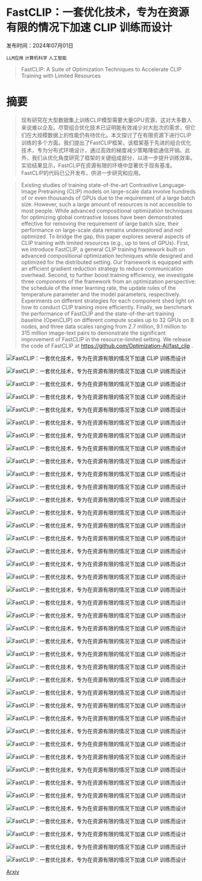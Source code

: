 # FastCLIP：一套优化技术，专为在资源有限的情况下加速 CLIP 训练而设计

发布时间：2024年07月01日

`LLM应用` `计算机科学` `人工智能`

> FastCLIP: A Suite of Optimization Techniques to Accelerate CLIP Training with Limited Resources

# 摘要

> 现有研究在大型数据集上训练CLIP模型需要大量GPU资源，这对大多数人来说难以企及。尽管组合优化技术已证明能有效减少对大批次的需求，但它们在大规模数据上的性能仍有待优化。本文探讨了在有限资源下进行CLIP训练的多个方面。我们提出了FastCLIP框架，该框架基于先进的组合优化技术，专为分布式环境设计，通过高效的梯度减少策略降低通信开销。此外，我们从优化角度研究了框架的关键组成部分，以进一步提升训练效率。实验结果显示，FastCLIP在资源有限的环境中显著优于现有基准。FastCLIP的代码已公开发布，供进一步研究和应用。

> Existing studies of training state-of-the-art Contrastive Language-Image Pretraining (CLIP) models on large-scale data involve hundreds of or even thousands of GPUs due to the requirement of a large batch size. However, such a large amount of resources is not accessible to most people. While advanced compositional optimization techniques for optimizing global contrastive losses have been demonstrated effective for removing the requirement of large batch size, their performance on large-scale data remains underexplored and not optimized. To bridge the gap, this paper explores several aspects of CLIP training with limited resources (e.g., up to tens of GPUs). First, we introduce FastCLIP, a general CLIP training framework built on advanced compositional optimization techniques while designed and optimized for the distributed setting. Our framework is equipped with an efficient gradient reduction strategy to reduce communication overhead. Second, to further boost training efficiency, we investigate three components of the framework from an optimization perspective: the schedule of the inner learning rate, the update rules of the temperature parameter and the model parameters, respectively. Experiments on different strategies for each component shed light on how to conduct CLIP training more efficiently. Finally, we benchmark the performance of FastCLIP and the state-of-the-art training baseline (OpenCLIP) on different compute scales up to 32 GPUs on 8 nodes, and three data scales ranging from 2.7 million, 9.1 million to 315 million image-text pairs to demonstrate the significant improvement of FastCLIP in the resource-limited setting. We release the code of FastCLIP at https://github.com/Optimization-AI/fast_clip .

![FastCLIP：一套优化技术，专为在资源有限的情况下加速 CLIP 训练而设计](../../../paper_images/2407.01445/x1.png)

![FastCLIP：一套优化技术，专为在资源有限的情况下加速 CLIP 训练而设计](../../../paper_images/2407.01445/x2.png)

![FastCLIP：一套优化技术，专为在资源有限的情况下加速 CLIP 训练而设计](../../../paper_images/2407.01445/x3.png)

![FastCLIP：一套优化技术，专为在资源有限的情况下加速 CLIP 训练而设计](../../../paper_images/2407.01445/x4.png)

![FastCLIP：一套优化技术，专为在资源有限的情况下加速 CLIP 训练而设计](../../../paper_images/2407.01445/x5.png)

![FastCLIP：一套优化技术，专为在资源有限的情况下加速 CLIP 训练而设计](../../../paper_images/2407.01445/x6.png)

![FastCLIP：一套优化技术，专为在资源有限的情况下加速 CLIP 训练而设计](../../../paper_images/2407.01445/x7.png)

![FastCLIP：一套优化技术，专为在资源有限的情况下加速 CLIP 训练而设计](../../../paper_images/2407.01445/x8.png)

![FastCLIP：一套优化技术，专为在资源有限的情况下加速 CLIP 训练而设计](../../../paper_images/2407.01445/x9.png)

![FastCLIP：一套优化技术，专为在资源有限的情况下加速 CLIP 训练而设计](../../../paper_images/2407.01445/x10.png)

![FastCLIP：一套优化技术，专为在资源有限的情况下加速 CLIP 训练而设计](../../../paper_images/2407.01445/in_variants_cc3m_openclip_fastclipv3.png)

![FastCLIP：一套优化技术，专为在资源有限的情况下加速 CLIP 训练而设计](../../../paper_images/2407.01445/retrieval_cc3m_openclip_fastclipv3.png)

![FastCLIP：一套优化技术，专为在资源有限的情况下加速 CLIP 训练而设计](../../../paper_images/2407.01445/in_variants_cc12m_openclip_fastclipv3.png)

![FastCLIP：一套优化技术，专为在资源有限的情况下加速 CLIP 训练而设计](../../../paper_images/2407.01445/retrieval_cc12m_openclip_fastclipv3.png)

![FastCLIP：一套优化技术，专为在资源有限的情况下加速 CLIP 训练而设计](../../../paper_images/2407.01445/x11.png)

![FastCLIP：一套优化技术，专为在资源有限的情况下加速 CLIP 训练而设计](../../../paper_images/2407.01445/x12.png)

![FastCLIP：一套优化技术，专为在资源有限的情况下加速 CLIP 训练而设计](../../../paper_images/2407.01445/x13.png)

![FastCLIP：一套优化技术，专为在资源有限的情况下加速 CLIP 训练而设计](../../../paper_images/2407.01445/x14.png)

![FastCLIP：一套优化技术，专为在资源有限的情况下加速 CLIP 训练而设计](../../../paper_images/2407.01445/x15.png)

![FastCLIP：一套优化技术，专为在资源有限的情况下加速 CLIP 训练而设计](../../../paper_images/2407.01445/x16.png)

![FastCLIP：一套优化技术，专为在资源有限的情况下加速 CLIP 训练而设计](../../../paper_images/2407.01445/x17.png)

![FastCLIP：一套优化技术，专为在资源有限的情况下加速 CLIP 训练而设计](../../../paper_images/2407.01445/x18.png)

![FastCLIP：一套优化技术，专为在资源有限的情况下加速 CLIP 训练而设计](../../../paper_images/2407.01445/x19.png)

![FastCLIP：一套优化技术，专为在资源有限的情况下加速 CLIP 训练而设计](../../../paper_images/2407.01445/x21.png)

![FastCLIP：一套优化技术，专为在资源有限的情况下加速 CLIP 训练而设计](../../../paper_images/2407.01445/x22.png)

![FastCLIP：一套优化技术，专为在资源有限的情况下加速 CLIP 训练而设计](../../../paper_images/2407.01445/x23.png)

![FastCLIP：一套优化技术，专为在资源有限的情况下加速 CLIP 训练而设计](../../../paper_images/2407.01445/x24.png)

![FastCLIP：一套优化技术，专为在资源有限的情况下加速 CLIP 训练而设计](../../../paper_images/2407.01445/x25.png)

![FastCLIP：一套优化技术，专为在资源有限的情况下加速 CLIP 训练而设计](../../../paper_images/2407.01445/x26.png)

![FastCLIP：一套优化技术，专为在资源有限的情况下加速 CLIP 训练而设计](../../../paper_images/2407.01445/x27.png)

![FastCLIP：一套优化技术，专为在资源有限的情况下加速 CLIP 训练而设计](../../../paper_images/2407.01445/x28.png)

![FastCLIP：一套优化技术，专为在资源有限的情况下加速 CLIP 训练而设计](../../../paper_images/2407.01445/x29.png)

![FastCLIP：一套优化技术，专为在资源有限的情况下加速 CLIP 训练而设计](../../../paper_images/2407.01445/x30.png)

![FastCLIP：一套优化技术，专为在资源有限的情况下加速 CLIP 训练而设计](../../../paper_images/2407.01445/x31.png)

![FastCLIP：一套优化技术，专为在资源有限的情况下加速 CLIP 训练而设计](../../../paper_images/2407.01445/x32.png)

![FastCLIP：一套优化技术，专为在资源有限的情况下加速 CLIP 训练而设计](../../../paper_images/2407.01445/x33.png)

![FastCLIP：一套优化技术，专为在资源有限的情况下加速 CLIP 训练而设计](../../../paper_images/2407.01445/datacomp_cc3m_openclip_fastclipv3.png)

![FastCLIP：一套优化技术，专为在资源有限的情况下加速 CLIP 训练而设计](../../../paper_images/2407.01445/datacomp_cc12m_openclip_fastclipv3.png)

![FastCLIP：一套优化技术，专为在资源有限的情况下加速 CLIP 训练而设计](../../../paper_images/2407.01445/x34.png)

![FastCLIP：一套优化技术，专为在资源有限的情况下加速 CLIP 训练而设计](../../../paper_images/2407.01445/x35.png)

[Arxiv](https://arxiv.org/abs/2407.01445)